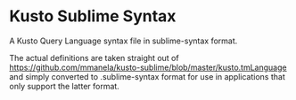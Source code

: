 # Kusto Sublime Syntax

A Kusto Query Language syntax file in sublime-syntax format.

The actual definitions are taken straight out of https://github.com/mmanela/kusto-sublime/blob/master/kusto.tmLanguage and simply converted to .sublime-syntax format for use in applications that only support the latter format.
